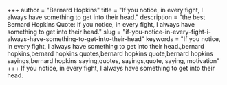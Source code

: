 +++
author = "Bernard Hopkins"
title = "If you notice, in every fight, I always have something to get into their head."
description = "the best Bernard Hopkins Quote: If you notice, in every fight, I always have something to get into their head."
slug = "if-you-notice-in-every-fight-i-always-have-something-to-get-into-their-head"
keywords = "If you notice, in every fight, I always have something to get into their head.,bernard hopkins,bernard hopkins quotes,bernard hopkins quote,bernard hopkins sayings,bernard hopkins saying,quotes, sayings,quote, saying, motivation"
+++
If you notice, in every fight, I always have something to get into their head.
